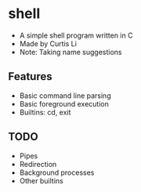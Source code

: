 # shell
* A simple shell program written in C
* Made by Curtis Li
* Note: Taking name suggestions

## Features
* Basic command line parsing
* Basic foreground execution
* Builtins: cd, exit

## TODO
* Pipes
* Redirection
* Background processes
* Other builtins 
